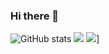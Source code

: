 ### Hi there 👋

<!--
**FoksVHox/foksvhox** is a ✨ _special_ ✨ repository because its `README.md` (this file) appears on your GitHub profile.

Here are some ideas to get you started:

- 🔭 I’m currently working on ...
- 🌱 I’m currently learning ...
- 👯 I’m looking to collaborate on ...
- 🤔 I’m looking for help with ...
- 💬 Ask me about ...
- 📫 How to reach me: ...
- 😄 Pronouns: ...
- ⚡ Fun fact: ...
-->
![GitHub stats](https://github-readme-stats.vercel.app/api?username=FoksVHox&include_all_commits=true&count_private=true&show_icons=true)
![](https://github-readme-stats.vercel.app/api/top-langs/?username=FoksVHox)
![](https://github-readme-stats.vercel.app/api/wakatime?username=Foks)]
